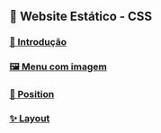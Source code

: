 ## 💅 Website Estático - CSS

### [🌱 Introdução](introducao)

### [🖼️ Menu com imagem](menu)

### [🗿 Position](position)

### [✨ Layout](layout)
